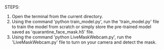 STEPS:

1) Open the terminal from the current directory.
2) Using the command 'python train_model.py', run the 'train_model.py' file to train the model from scratch or simply store the pre-trained model saved as 'quarantine_face_mask.h5' file.
3) Using the command 'python LiveMaskWebcam.py', run the 'LiveMaskWebcam.py' file to turn on your camera and detect the mask.
